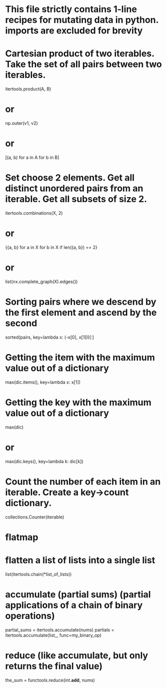 # This file strictly contains 1-line recipes for mutating data in python. imports are excluded for brevity

# Cartesian product of two iterables. Take the set of all pairs between two iterables.
itertools.product(A, B)
# or
np.outer(v1, v2)
# or
[(a, b) for a in A for b in B]

# Set choose 2 elements. Get all distinct unordered pairs from an iterable. Get all subsets of size 2.
itertools.combinations(X, 2)
# or
{{a, b} for a in X for b in X if len({a, b}) == 2}
# or
list(nx.complete_graph(X).edges())

# Sorting pairs where we descend by the first element and ascend by the second
sorted(pairs, key=lambda x: (-x[0], x[1]))[:]

# Getting the item with the maximum value out of a dictionary
max(dic.items(), key=lambda x: x[1])

# Getting the key with the maximum value out of a dictionary
max(dic)
# or
max(dic.keys(), key=lambda k: dic[k])

# Count the number of each item in an iterable.  Create a key->count dictionary.
collections.Counter(iterable)

# flatmap

# flatten a list of lists into a single list
list(itertools.chain(*list_of_lists))

# accumulate (partial sums) (partial applications of a chain of binary operations)
partial_sums = itertools.accumulate(nums)
partials = itertools.accumulate(list_, func=my_binary_op)

# reduce (like accumulate, but only returns the final value)
the_sum = functools.reduce(int.__add__, nums)

